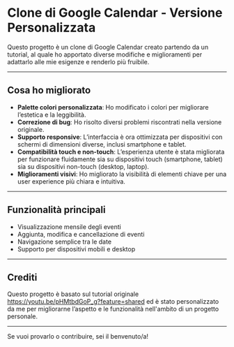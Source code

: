 # Clone di Google Calendar - Versione Personalizzata

Questo progetto è un clone di Google Calendar creato partendo da un tutorial, al quale ho apportato diverse modifiche e miglioramenti per adattarlo alle mie esigenze e renderlo più fruibile.

---

## Cosa ho migliorato

- **Palette colori personalizzata**: Ho modificato i colori per migliorare l’estetica e la leggibilità.
- **Correzione di bug**: Ho risolto diversi problemi riscontrati nella versione originale.
- **Supporto responsive**: L’interfaccia è ora ottimizzata per dispositivi con schermi di dimensioni diverse, inclusi smartphone e tablet.
- **Compatibilità touch e non-touch**: L’esperienza utente è stata migliorata per funzionare fluidamente sia su dispositivi touch (smartphone, tablet) sia su dispositivi non-touch (desktop, laptop).
- **Miglioramenti visivi**: Ho migliorato la visibilità di elementi chiave per una user experience più chiara e intuitiva.

---

## Funzionalità principali

- Visualizzazione mensile degli eventi
- Aggiunta, modifica e cancellazione di eventi
- Navigazione semplice tra le date
- Supporto per dispositivi mobili e desktop

---

## Crediti

Questo progetto è basato sul tutorial originale https://youtu.be/pHMtbdGoP_g?feature=shared ed è stato personalizzato da me per migliorarne l’aspetto e le funzionalità nell'ambito di un progetto personale.

---

Se vuoi provarlo o contribuire, sei il benvenuto/a!
